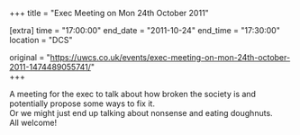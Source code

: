 +++
title = "Exec Meeting on Mon 24th October 2011"

[extra]
time = "17:00:00"
end_date = "2011-10-24"
end_time = "17:30:00"
location = "DCS"

original = "https://uwcs.co.uk/events/exec-meeting-on-mon-24th-october-2011-1474489055741/"    
+++

A meeting for the exec to talk about how broken the society is and potentially propose some ways to fix it.  
Or we might just end up talking about nonsense and eating doughnuts.  
All welcome\!


